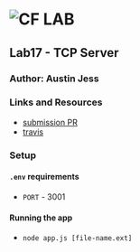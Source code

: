 # ![CF](http://i.imgur.com/7v5ASc8.png) LAB

## Lab17 - TCP Server

### Author: Austin Jess

### Links and Resources

- [submission PR](https://github.com/401-advanced-javascript-austinjess/lab17-TCP-Server/pull/1)
- [travis](https://travis-ci.com/401-advanced-javascript-austinjess/lab17-TCP-Server)

### Setup

#### `.env` requirements

- `PORT` - 3001

#### Running the app

- `node app.js [file-name.ext]`
